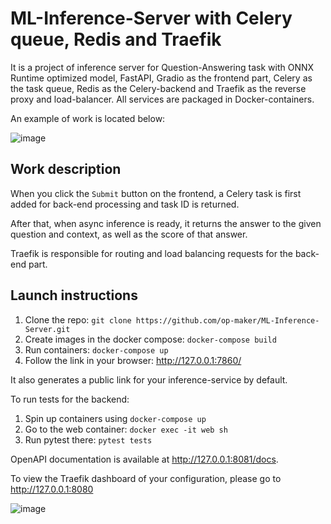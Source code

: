 # ML-Inference-Server with Celery queue, Redis and Traefik

It is a project of inference server for Question-Answering task with ONNX Runtime optimized model, FastAPI, Gradio as the frontend part, Celery as the task queue, Redis as the Celery-backend and Traefik as the reverse proxy and load-balancer. All services are packaged in Docker-containers. 

An example of work is located below:


![image](https://github.com/op-maker/ML-Inference-Server/assets/80627278/08dd6fa4-41be-4e71-be65-cbf7de0f7b10)


## Work description
When you click the `Submit` button on the frontend, a Celery task is first added for back-end processing and task ID is returned. 

After that, when async inference is ready, it returns the answer to the given question and context, as well as the score of that answer. 

Traefik is responsible for routing and load balancing requests for the back-end part.

## Launch instructions

1. Clone the repo: `git clone https://github.com/op-maker/ML-Inference-Server.git`
2. Create images in the docker compose: `docker-compose build`
3. Run containers: `docker-compose up`
4. Follow the link in your browser: http://127.0.0.1:7860/

It also generates a public link for your inference-service by default. 

To run tests for the backend:
  1. Spin up containers using  `docker-compose up`
  2. Go to the web container: `docker exec -it web sh`
  3. Run pytest there: `pytest tests`

OpenAPI documentation is available at http://127.0.0.1:8081/docs.

To view the Traefik dashboard of your configuration, please go to http://127.0.0.1:8080

![image](https://github.com/op-maker/ML-Inference-Server/assets/80627278/a75a8acd-12ee-402e-a5d2-ea87a3c147a9)
